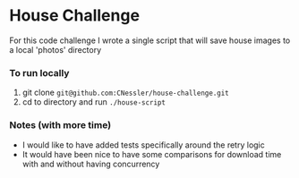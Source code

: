 # House Challenge
For this code challenge I wrote a single script that will save house images to a local 'photos' directory

### To run locally
1. git clone `git@github.com:CNessler/house-challenge.git`
2. cd to directory and run `./house-script`

### Notes (with more time)
- I would like to have added tests specifically around the retry logic 
- It would have been nice to have some comparisons for download time with and without having concurrency
